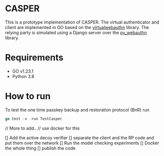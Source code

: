 # CASPER 

This is a  prototype implementation of CASPER. The virtual authenticator and client are implemented  in GO based on the [virtualwebauthn](https://github.com/descope/virtualwebauthn) library. The relying party is simulated using a Django server over the [py_webauthn](https://github.com/duo-labs/py_webauthn)  library. 
    
# Requirements
- GO v1.23.1
- Python 3.8

# How to run 
To test the one time passkey backup and restoration protocol (BnR) run 
``` go 
go test -v -run TestCasper
```
// More to add..
// use docker for this 

[] Add the active decoy verifier
[] separate the client and the RP code and put them over the network
[] Run the model checking experiments
[] Docker the whole thing
[] publish the code